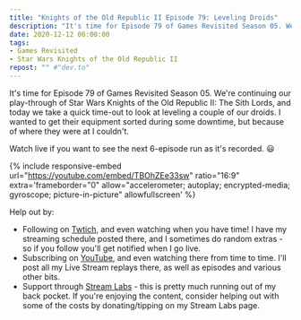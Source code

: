 ```yaml
---
title: "Knights of the Old Republic II Episode 79: Leveling Droids"
description: "It's time for Episode 79 of Games Revisited Season 05. We're continuing our play-through of Star Wars Knights of the Old Republic II: The Sith Lords, and today we take a quick time-out to look at leveling a couple of our droids. I wanted to get their equipment sorted during some downtime, but because of where they were at I couldn't."
date: 2020-12-12 06:00:00
tags:
- Games Revisited
- Star Wars Knights of the Old Republic II
repost: "" #"dev.to"
---
```


It's time for Episode 79 of Games Revisited Season 05. We're continuing our play-through of Star Wars Knights of the Old Republic II: The Sith Lords, and today we take a quick time-out to look at leveling a couple of our droids. I wanted to get their equipment sorted during some downtime, but because of where they were at I couldn't.

Watch live if you want to see the next 6-episode run as it's recorded. :smiley:
<!--more-->

{% include responsive-embed url="https://youtube.com/embed/TBOhZEe33sw" ratio="16:9" extra='frameborder="0" allow="accelerometer; autoplay; encrypted-media; gyroscope; picture-in-picture" allowfullscreen' %}

Help out by:
 * Following on [Twtich](https://twitch.tv/AnonJr_Live), and even watching when you have time! I have my streaming schedule posted there, and I sometimes do random extras - so if you follow you'll get notified when I go live.
 * Subscribing on [YouTube](http://www.youtube.com/channel/UCXafqhKHbkSUIrq0LAuu0tw), and even watching there from time to time. I'll post all my Live Stream replays there, as well as episodes and various other bits.
 * Support through [Stream Labs](https://streamlabs.com/anonjr_live) - this is pretty much running out of my back pocket. If you're enjoying the content, consider helping out with some of the costs by donating/tipping on my Stream Labs page.